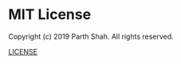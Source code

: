 # MIT License

Copyright (c) 2019 Parth Shah. All rights reserved.

[LICENSE](https://github.com/Shah-Parth/license/blob/master/LICENSE)

